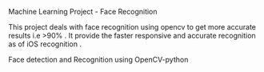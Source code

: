 Machine Learning Project - Face Recognition

This project deals with face recognition using opencv to get more accurate results i.e >90% . It provide the faster responsive and accurate recognition as of iOS recognition .

Face detection and Recognition using OpenCV-python

